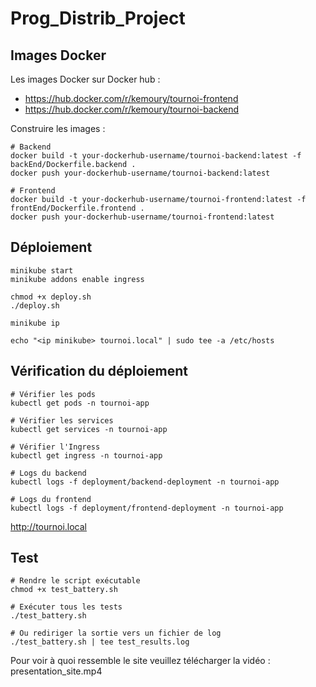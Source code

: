 # Prog_Distrib_Project

## Images Docker

Les images Docker sur Docker hub :
- https://hub.docker.com/r/kemoury/tournoi-frontend
- https://hub.docker.com/r/kemoury/tournoi-backend

Construire les images : 

```
# Backend
docker build -t your-dockerhub-username/tournoi-backend:latest -f backEnd/Dockerfile.backend .
docker push your-dockerhub-username/tournoi-backend:latest

# Frontend
docker build -t your-dockerhub-username/tournoi-frontend:latest -f frontEnd/Dockerfile.frontend .
docker push your-dockerhub-username/tournoi-frontend:latest
```

## Déploiement
```
minikube start
minikube addons enable ingress

chmod +x deploy.sh
./deploy.sh

minikube ip

echo "<ip minikube> tournoi.local" | sudo tee -a /etc/hosts
```

## Vérification du déploiement

```
# Vérifier les pods
kubectl get pods -n tournoi-app

# Vérifier les services
kubectl get services -n tournoi-app

# Vérifier l'Ingress
kubectl get ingress -n tournoi-app

# Logs du backend
kubectl logs -f deployment/backend-deployment -n tournoi-app

# Logs du frontend
kubectl logs -f deployment/frontend-deployment -n tournoi-app
```
http://tournoi.local

## Test

```
# Rendre le script exécutable
chmod +x test_battery.sh

# Exécuter tous les tests
./test_battery.sh

# Ou rediriger la sortie vers un fichier de log
./test_battery.sh | tee test_results.log
```

Pour voir à quoi ressemble le site veuillez télécharger la vidéo : presentation_site.mp4
